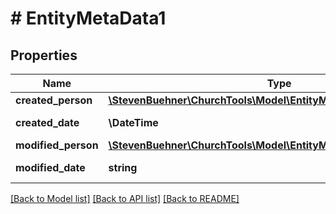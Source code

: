 # # EntityMetaData1

## Properties

Name | Type | Description | Notes
------------ | ------------- | ------------- | -------------
**created_person** | [**\StevenBuehner\ChurchTools\Model\EntityMetaData1CreatedPerson**](EntityMetaData1CreatedPerson.md) |  | [optional]
**created_date** | **\DateTime** | Date of Creation | [optional]
**modified_person** | [**\StevenBuehner\ChurchTools\Model\EntityMetaData1ModifiedPerson**](EntityMetaData1ModifiedPerson.md) |  | [optional]
**modified_date** | **string** | Date of Last Modification | [optional]

[[Back to Model list]](../../README.md#models) [[Back to API list]](../../README.md#endpoints) [[Back to README]](../../README.md)
